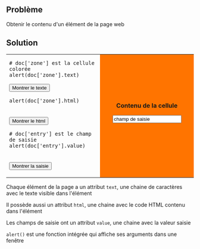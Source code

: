 Problème
--------
Obtenir le contenu d'un élément de la page web


Solution
--------

<table width="100%">
<tr>
<td style="width:50%;">

    # doc['zone'] est la cellule colorée
    alert(doc['zone'].text)

<button onclick="show_text()">Montrer le texte</button>

    alert(doc['zone'].html)

<br><button onclick="show_html()">Montrer le html</button>

    # doc['entry'] est le champ de saisie
    alert(doc['entry'].value)

<br><button onclick="show_value()">Montrer la saisie</button>
</td>
<td id="zone" style="background-color:#FF7400;text-align:center;">
<B>Contenu de la cellule</B><p>
<INPUT id="entry" value="champ de saisie">
</td>
</tr>
</table>

<script type="text/python3">
def show_text():
    src = doc.get(selector="pre.marked")[0].text
    exec(src)
def show_html():
    src = doc.get(selector="pre.marked")[1].text
    exec(src)
def show_value():
    src = doc.get(selector="pre.marked")[2].text
    exec(src)

</script>    

Chaque élément de la page a un attribut `text`, une chaine de caractères avec le texte visible dans l'élément

Il possède aussi un attribut `html`, une chaine avec le code HTML contenu dans l'élément

Les champs de saisie ont un attribut `value`, une chaine avec la valeur saisie

`alert()` est une fonction intégrée qui affiche ses arguments dans une fenêtre

